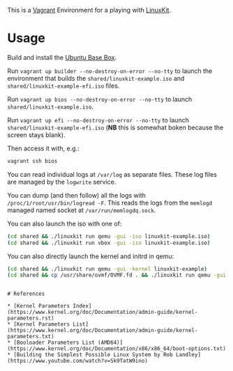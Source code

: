 This is a [Vagrant](https://www.vagrantup.com/) Environment for a playing with [LinuxKit](https://github.com/linuxkit/linuxkit).

# Usage

Build and install the [Ubuntu Base Box](https://github.com/rgl/ubuntu-vagrant).

Run `vagrant up builder --no-destroy-on-error --no-tty` to launch the environment that builds the `shared/linuxkit-example.iso` and `shared/linuxkit-example-efi.iso` files.

Run `vagrant up bios --no-destroy-on-error --no-tty` to launch `shared/linuxkit-example.iso`.

Run `vagrant up efi --no-destroy-on-error --no-tty` to launch `shared/linuxkit-example-efi.iso` (**NB** this is somewhat boken because the screen stays blank).

Then access it with, e.g.:

```bash
vagrant ssh bios
```

You can read individual logs at `/var/log` as separate files. These log files are managed by the `logwrite` service.

You can dump (and then follow) all the logs with `/proc/1/root/usr/bin/logread -F`. This reads the logs from the `memlogd` managed named socket at `/var/run/memlogdq.sock`.

You can also launch the iso with one of:

```bash
(cd shared && ./linuxkit run qemu -gui -iso linuxkit-example.iso)
(cd shared && ./linuxkit run vbox -gui -iso linuxkit-example.iso)
```

You can also directly launch the kernel and initrd in qemu:

```bash
(cd shared && ./linuxkit run qemu -gui -kernel linuxkit-example)
(cd shared && cp /usr/share/ovmf/OVMF.fd . && ./linuxkit run qemu -gui -uefi -fw ./OVMF.fd -kernel linuxkit-example)
```
```

# References

* [Kernel Parameters Index](https://www.kernel.org/doc/Documentation/admin-guide/kernel-parameters.rst)
* [Kernel Parameters List](https://www.kernel.org/doc/Documentation/admin-guide/kernel-parameters.txt)
* [Booloader Parameters List (AMD64)](https://www.kernel.org/doc/Documentation/x86/x86_64/boot-options.txt)
* [Building the Simplest Possible Linux System by Rob Landley](https://www.youtube.com/watch?v=Sk9TatW9ino)
